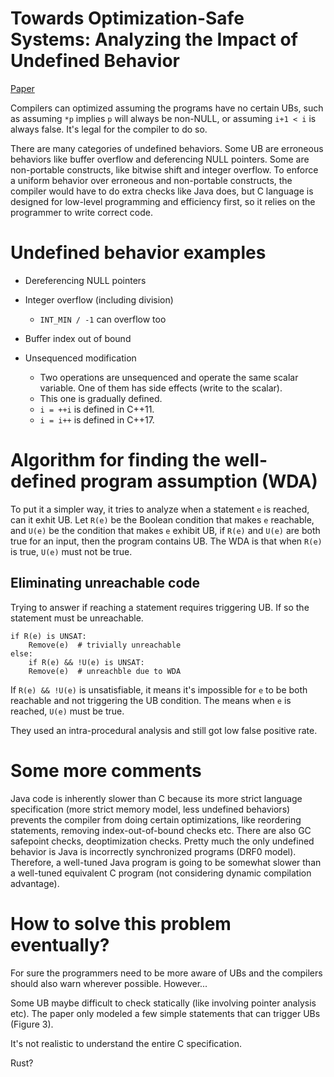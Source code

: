 # Towards Optimization-Safe Systems: Analyzing the Impact of Undefined Behavior

[Paper](https://people.csail.mit.edu/nickolai/papers/wang-stack.pdf)

Compilers can optimized assuming the programs have no certain UBs, such as assuming `*p` implies `p` will always be non-NULL, or assuming `i+1 < i` is always false. It's legal for the compiler to do so.

There are many categories of undefined behaviors. Some UB are erroneous behaviors like buffer overflow and deferencing NULL pointers. Some are non-portable constructs, like bitwise shift and integer overflow. To enforce a uniform behavior over erroneous and non-portable constructs, the compiler would have to do extra checks like Java does, but C language is designed for low-level programming and efficiency first, so it relies on the programmer to write correct code.

# Undefined behavior examples

- Dereferencing NULL pointers

- Integer overflow (including division)
  - `INT_MIN / -1` can overflow too

- Buffer index out of bound

- Unsequenced modification
  - Two operations are unsequenced and operate the same scalar variable. One of them has side effects (write to the scalar). 
  - This one is gradually defined.
  - `i = ++i` is defined in C++11.
  - `i = i++` is defined in C++17.

# Algorithm for finding the well-defined program assumption (WDA)
To put it a simpler way, it tries to analyze when a statement `e` is reached, can it exhit UB. Let `R(e)` be the Boolean condition that makes `e` reachable, and `U(e)` be the condition that makes `e` exhibit UB, if `R(e)` and `U(e)` are both true for an input, then the program contains UB. The WDA is that when `R(e)` is true, `U(e)` must not be true. 

## Eliminating unreachable code
Trying to answer if reaching a statement requires triggering UB. If so the statement must be unreachable.
```
if R(e) is UNSAT:
	Remove(e)  # trivially unreachable
else:
	if R(e) && !U(e) is UNSAT:
	Remove(e)  # unreachble due to WDA
```

If `R(e) && !U(e)` is unsatisfiable, it means it's impossible for `e` to be both reachable and not triggering the UB condition. The means when `e` is reached, `U(e)` must be true.

They used an intra-procedural analysis and still got low false positive rate.

# Some more comments
Java code is inherently slower than C because its more strict language specification (more strict memory model, less undefined behaviors) prevents the compiler from doing certain optimizations, like reordering statements, removing index-out-of-bound checks etc. There are also GC safepoint checks, deoptimization checks. Pretty much the only undefined behavior is Java is incorrectly synchronized programs (DRF0 model). Therefore, a well-tuned Java program is going to be somewhat slower than a well-tuned equivalent C program (not considering dynamic compilation advantage).

# How to solve this problem eventually?
For sure the programmers need to be more aware of UBs and the compilers should also warn wherever possible. However...

Some UB maybe difficult to check statically (like involving pointer analysis etc). The paper only modeled a few simple statements that can trigger UBs (Figure 3).

It's not realistic to understand the entire C specification.

Rust?
